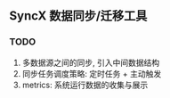 SyncX 数据同步/迁移工具
---

### TODO
1. 多数据源之间的同步, 引入中间数据结构
2. 同步任务调度策略: 定时任务 + 主动触发
3. metrics: 系统运行数据的收集与展示

